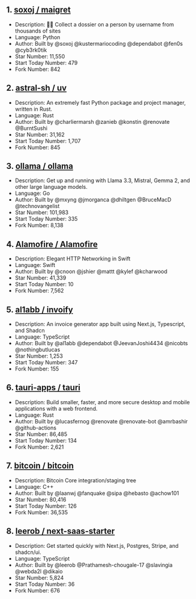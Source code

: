 ## 1. [soxoj / maigret](https://github.com/soxoj/maigret)
- Description: 🕵️‍♂️ Collect a dossier on a person by username from thousands of sites
- Language: Python
- Author: Built by @soxoj @kustermariocoding @dependabot @fen0s @cyb3rk0tik
- Star Number: 11,550
- Start Today Number: 479
- Fork Number: 842

## 2. [astral-sh / uv](https://github.com/astral-sh/uv)
- Description: An extremely fast Python package and project manager, written in Rust.
- Language: Rust
- Author: Built by @charliermarsh @zanieb @konstin @renovate @BurntSushi
- Star Number: 31,162
- Start Today Number: 1,707
- Fork Number: 845

## 3. [ollama / ollama](https://github.com/ollama/ollama)
- Description: Get up and running with Llama 3.3, Mistral, Gemma 2, and other large language models.
- Language: Go
- Author: Built by @mxyng @jmorganca @dhiltgen @BruceMacD @technovangelist
- Star Number: 101,983
- Start Today Number: 335
- Fork Number: 8,138

## 4. [Alamofire / Alamofire](https://github.com/Alamofire/Alamofire)
- Description: Elegant HTTP Networking in Swift
- Language: Swift
- Author: Built by @cnoon @jshier @mattt @kylef @kcharwood
- Star Number: 41,339
- Start Today Number: 10
- Fork Number: 7,562

## 5. [al1abb / invoify](https://github.com/al1abb/invoify)
- Description: An invoice generator app built using Next.js, Typescript, and Shadcn
- Language: TypeScript
- Author: Built by @al1abb @dependabot @JeevanJoshi4434 @nicobts @nothingbutlucas
- Star Number: 1,253
- Start Today Number: 347
- Fork Number: 155

## 6. [tauri-apps / tauri](https://github.com/tauri-apps/tauri)
- Description: Build smaller, faster, and more secure desktop and mobile applications with a web frontend.
- Language: Rust
- Author: Built by @lucasfernog @renovate @renovate-bot @amrbashir @github-actions
- Star Number: 86,485
- Start Today Number: 134
- Fork Number: 2,621

## 7. [bitcoin / bitcoin](https://github.com/bitcoin/bitcoin)
- Description: Bitcoin Core integration/staging tree
- Language: C++
- Author: Built by @laanwj @fanquake @sipa @hebasto @achow101
- Star Number: 80,416
- Start Today Number: 126
- Fork Number: 36,535

## 8. [leerob / next-saas-starter](https://github.com/leerob/next-saas-starter)
- Description: Get started quickly with Next.js, Postgres, Stripe, and shadcn/ui.
- Language: TypeScript
- Author: Built by @leerob @Prathamesh-chougale-17 @slavingia @webda2l @dikaio
- Star Number: 5,824
- Start Today Number: 36
- Fork Number: 676